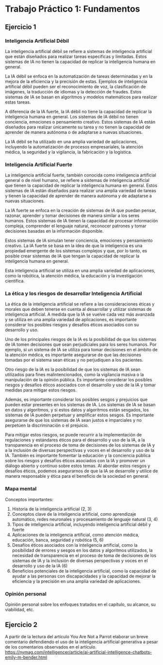 # Trabajo Práctico 1: Fundamentos

## Ejercicio 1
### Inteligencia Artificial Débil

La inteligencia artificial débil se refiere a sistemas de inteligencia artificial que están diseñados para realizar tareas específicas y limitadas. Estos sistemas de IA no tienen la capacidad de replicar la inteligencia humana en general.

La IA débil se enfoca en la automatización de tareas determinadas y en la mejora de la eficiencia y la precisión de estas. Ejemplos de inteligencia artificial débil pueden ser el reconocimiento de voz, la clasificación de imágenes, la traducción de idiomas y la detección de fraudes. Estos sistemas de IA se basan en algoritmos y modelos matemáticos para realizar estas tareas.

A diferencia de la IA fuerte, la IA débil no tiene la capacidad de replicar la inteligencia humana en general. Los sistemas de IA débil no tienen conciencia, emociones o pensamiento creativo. Estos sistemas de IA están diseñados para realizar únicamente su tarea y no tienen la capacidad de aprender de manera autónoma o de adaptarse a nuevas situaciones.

La IA débil se ha utilizado en una amplia variedad de aplicaciones, incluyendo la automatización de procesos empresariales, la atención médica, la seguridad y la vigilancia, la fabricación y la logística.

### Inteligencia Artificial Fuerte

La inteligencia artificial fuerte, también conocida como inteligencia artificial general o de nivel humano, se refiere a sistemas de inteligencia artificial que tienen la capacidad de replicar la inteligencia humana en general. Estos sistemas de IA están diseñados para realizar una amplia variedad de tareas y tienen la capacidad de aprender de manera autónoma y de adaptarse a nuevas situaciones.

La IA fuerte se enfoca en la creación de sistemas de IA que puedan pensar, razonar, aprender y tomar decisiones de manera similar a los seres humanos. Estos sistemas de IA tienen la capacidad de procesar información compleja, comprender el lenguaje natural, reconocer patrones y tomar decisiones basadas en la información disponible.

Estos sistemas de IA simulan tener conciencia, emociones y pensamiento creativo. La IA fuerte se basa en la idea de que la inteligencia es una propiedad emergente de los sistemas complejos y que, por lo tanto, es posible crear sistemas de IA que tengan la capacidad de replicar la inteligencia humana en general.

Esta inteligencia artificial se utiliza en una amplia variedad de aplicaciones, como la robótica, la atención médica, la educación y la investigación científica.

### La ética y los riesgos de desarrollar Inteligencia Artificial

La ética de la inteligencia artificial se refiere a las consideraciones éticas y morales que deben tenerse en cuenta al desarrollar y utilizar sistemas de inteligencia artificial. A medida que la IA se vuelve cada vez más avanzada y se utiliza en una amplia variedad de aplicaciones, es importante considerar los posibles riesgos y desafíos éticos asociados con su desarrollo y uso.

Uno de los principales riesgos de la IA es la posibilidad de que los sistemas de IA tomen decisiones que sean perjudiciales para los seres humanos. Por ejemplo, si un sistema de IA se utiliza para tomar decisiones en el ámbito de la atención médica, es importante asegurarse de que las decisiones tomadas por el sistema sean éticas y no perjudiquen a los pacientes.

Otro riesgo de la IA es la posibilidad de que los sistemas de IA sean utilizados para fines malintencionados, como la vigilancia masiva o la manipulación de la opinión pública. Es importante considerar los posibles riesgos y desafíos éticos asociados con el desarrollo y uso de la IA y tomar medidas para mitigar estos riesgos.

Además, es importante considerar los posibles sesgos y prejuicios que pueden estar presentes en los sistemas de IA. Los sistemas de IA se basan en datos y algoritmos, y si estos datos y algoritmos están sesgados, los sistemas de IA pueden perpetuar y amplificar estos sesgos. Es importante asegurarse de que los sistemas de IA sean justos e imparciales y no perpetúen la discriminación o el prejuicio.

Para mitigar estos riesgos, se puede recurrir a la implementación de regulaciones y estándares éticos para el desarrollo y uso de la IA, a la transparencia en el proceso de toma de decisiones de los sistemas de IA y a la inclusión de diversas perspectivas y voces en el desarrollo y uso de la IA. También es importante fomentar la educación y la conciencia pública sobre los riesgos y desafíos éticos asociados con la IA y promover un diálogo abierto y continuo sobre estos temas. Al abordar estos riesgos y desafíos éticos, podemos asegurarnos de que la IA se desarrolle y utilice de manera responsable y ética para el beneficio de la sociedad en general.

### Mapa mental

Conceptos importantes:
1. Historia de la inteligencia artificial (2, 3)
2. Conceptos clave de la inteligencia artificial, como aprendizaje automático, redes neuronales y procesamiento de lenguaje natural (3, 4)
3. Tipos de inteligencia artificial, incluyendo inteligencia artificial débil y fuerte
4. Aplicaciones de la inteligencia artificial, como atención médica, educación, banca, seguridad y robótica (5, 6)
5. Desafíos éticos asociados con la inteligencia artificial, como la posibilidad de errores y sesgos en los datos y algoritmos utilizados, la necesidad de transparencia en el proceso de toma de decisiones de los sistemas de IA y la inclusión de diversas perspectivas y voces en el desarrollo y uso de la IA (6)
6. Beneficios potenciales de la inteligencia artificial, como la capacidad de ayudar a las personas con discapacidades y la capacidad de mejorar la eficiencia y la precisión en una amplia variedad de aplicaciones.

### Opinión personal

Opinión personal sobre los enfoques tratados en el capítulo, su alcance, su viabilidad, etc.


## Ejercicio 2

A partir de la lectura del artículo You Are Not a Parrot elaborar un breve comentario defendiendo el uso de la inteligencia artificial generativa a pesar de los comentarios observados en el artículo.
https://nymag.com/intelligencer/article/ai-artificial-intelligence-chatbots-emily-m-bender.html
